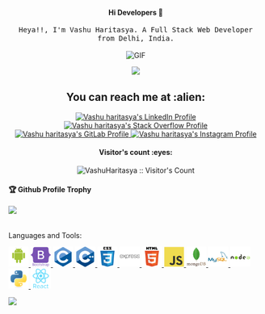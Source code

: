 <p align="center">
    <b>Hi Developers 👋</b><br><br>
  <samp>
Heya!!, I'm Vashu Haritasya. A Full Stack Web Developer from Delhi, India.
  </samp>
    <br>
    <br>
    <img  height="250" width="500" alt="GIF" src="https://www.mygo.ge/uploads/blog/1584023795.jpg" /><br> 
</p>
<p align="center">

   <a href="https://github.com/VashuHaritasya-readme-stats">
    <img src="https://github-readme-stats.vercel.app/api?username=VashuHaritasya&title_color=FA8B00&bg_color=0D1117&hide_border=true&text_color=9D9D9D&hide_rank=true&icon_color=FA8B00&show_icons=true&hide_title=true&line_height=30&count_private=true"/>
  </a>
</p>


<h2 align="center">You can reach me at :alien:</h2>
<p align="center">
  <a href="https://www.linkedin.com/in/vashu-haritasya-437b93217/">
    <img src="https://www.vectorlogo.zone/logos/linkedin/linkedin-icon.svg" alt="Vashu haritasya's LinkedIn Profile" height="30" width="30">
  </a>
  
  <a href="https://stackoverflow.com/users/19653051/vashu-haritasya-/angel-vashu-haritasya?tab=profile">
    <img src="https://www.vectorlogo.zone/logos/stackoverflow/stackoverflow-icon.svg" alt="Vashu haritasya's Stack Overflow Profile" height="30" width="30">
  </a>
  
  <a href="https://github.com/VashuHaritasya">
    <img src="https://www.vectorlogo.zone/logos/gitlab/gitlab-icon.svg" alt="Vashu haritasya's GitLab Profile" height="30" width="30">
  </a>
  
  <a href="https://www.instagram.com/vashu246haritasya/">
    <img src="https://www.vectorlogo.zone/logos/instagram/instagram-icon.svg" alt="Vashu haritasya's Instagram Profile" height="30" width="30">
  </a>
</p>

<h4 align="center">Visitor's count :eyes:</h4>
<p align="center"><img src="https://profile-counter.glitch.me/VashuHaritasya/count.svg" alt="VashuHaritasya :: Visitor's Count" /></p>


<div>
  <h4>🏆 Github Profile Trophy</h4>
  <a href="https://github.com/ryo-ma/github-profile-trophy">
    <img src="https://github-profile-trophy.vercel.app/?username=VashuHaritasya&column=7"/>
  </a>
</div>
<br>

Languages and Tools: 

<p align="left"> <a href="https://developer.android.com" target="_blank" rel="noreferrer"> <img src="https://raw.githubusercontent.com/devicons/devicon/master/icons/android/android-original-wordmark.svg" alt="android" width="40" height="40"/> </a> <a href="https://getbootstrap.com" target="_blank" rel="noreferrer"> <img src="https://raw.githubusercontent.com/devicons/devicon/master/icons/bootstrap/bootstrap-plain-wordmark.svg" alt="bootstrap" width="40" height="40"/> </a> <a href="https://www.cprogramming.com/" target="_blank" rel="noreferrer"> <img src="https://raw.githubusercontent.com/devicons/devicon/master/icons/c/c-original.svg" alt="c" width="40" height="40"/> </a> <a href="https://www.w3schools.com/cpp/" target="_blank" rel="noreferrer"> <img src="https://raw.githubusercontent.com/devicons/devicon/master/icons/cplusplus/cplusplus-original.svg" alt="cplusplus" width="40" height="40"/> </a> <a href="https://www.w3schools.com/css/" target="_blank" rel="noreferrer"> <img src="https://raw.githubusercontent.com/devicons/devicon/master/icons/css3/css3-original-wordmark.svg" alt="css3" width="40" height="40"/> </a> <a href="https://expressjs.com" target="_blank" rel="noreferrer"> <img src="https://raw.githubusercontent.com/devicons/devicon/master/icons/express/express-original-wordmark.svg" alt="express" width="40" height="40"/> </a> <a href="https://www.w3.org/html/" target="_blank" rel="noreferrer"> <img src="https://raw.githubusercontent.com/devicons/devicon/master/icons/html5/html5-original-wordmark.svg" alt="html5" width="40" height="40"/> </a> <a href="https://developer.mozilla.org/en-US/docs/Web/JavaScript" target="_blank" rel="noreferrer"> <img src="https://raw.githubusercontent.com/devicons/devicon/master/icons/javascript/javascript-original.svg" alt="javascript" width="40" height="40"/> </a> <a href="https://www.mongodb.com/" target="_blank" rel="noreferrer"> <img src="https://raw.githubusercontent.com/devicons/devicon/master/icons/mongodb/mongodb-original-wordmark.svg" alt="mongodb" width="40" height="40"/> </a> <a href="https://www.mysql.com/" target="_blank" rel="noreferrer"> <img src="https://raw.githubusercontent.com/devicons/devicon/master/icons/mysql/mysql-original-wordmark.svg" alt="mysql" width="40" height="40"/> </a> <a href="https://nodejs.org" target="_blank" rel="noreferrer"> <img src="https://raw.githubusercontent.com/devicons/devicon/master/icons/nodejs/nodejs-original-wordmark.svg" alt="nodejs" width="40" height="40"/> </a> <a href="https://www.python.org" target="_blank" rel="noreferrer"> <img src="https://raw.githubusercontent.com/devicons/devicon/master/icons/python/python-original.svg" alt="python" width="40" height="40"/> </a> <a href="https://reactjs.org/" target="_blank" rel="noreferrer"> <img src="https://raw.githubusercontent.com/devicons/devicon/master/icons/react/react-original-wordmark.svg" alt="react" width="40" height="40"/> </a> </p>

![](https://activity-graph.herokuapp.com/graph?username=VashuHaritasya&theme=react-dark&area=true)
<!--
**VashuHaritasya/VashuHaritasya** is a ✨ _special_ ✨ repository because its `README.md` (this file) appears on your GitHub profile.

Here are some ideas to get you started:

- 🔭 I’m currently working on ...
- 🌱 I’m currently learning ... Full stack development 
- 👯 I’m looking to collaborate on ...
- 🤔 I’m looking for help with ...
- 💬 Ask me about ...
- 📫 How to reach me: ... 
- 😄 Pronouns: ...
- ⚡ Fun fact: .....

-->
